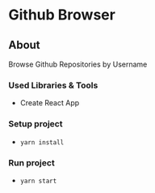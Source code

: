 # Github Browser
## About

Browse Github Repositories by Username

### Used Libraries & Tools

- Create React App

### Setup project

- `yarn install`

### Run project

- `yarn start`

